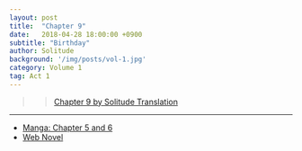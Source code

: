 ```yaml
---
layout: post
title:  "Chapter 9"
date:   2018-04-28 18:00:00 +0900
subtitle: "Birthday"
author: Solitude
background: '/img/posts/vol-1.jpg'
category: Volume 1
tag: Act 1
---
```


>> [Chapter 9 by Solitude Translation](https://solitudetranslation.wordpress.com/2020/05/07/shi-ni-modori-subete-wo-sukuu-tame-ni-saikyou-he-to-itaru-chapter-9-birthday-2/)

----

- [Manga: Chapter 5 and 6][manga-link]
- [Web Novel][novel-link]

[manga-link]: https://mangadex.org/title/41744/shi-ni-modori-subete-wo-sukuu-tame-ni-saikyou-he-to-itaru
[novel-link]: https://ncode.syosetu.com/n0569es/9/